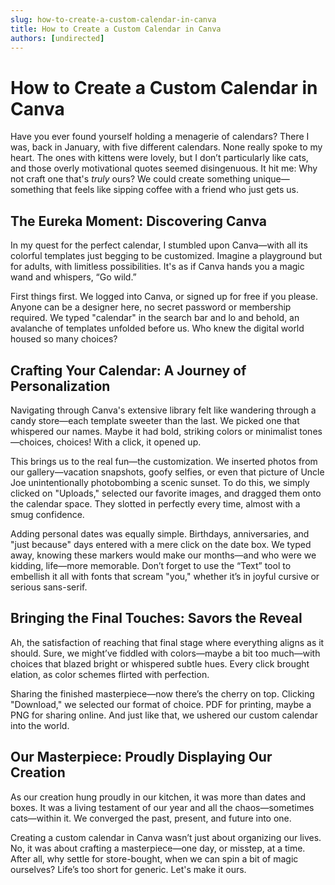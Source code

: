 ```yaml
---
slug: how-to-create-a-custom-calendar-in-canva
title: How to Create a Custom Calendar in Canva
authors: [undirected]
---
```


# How to Create a Custom Calendar in Canva

Have you ever found yourself holding a menagerie of calendars? There I was, back in January, with five different calendars. None really spoke to my heart. The ones with kittens were lovely, but I don’t particularly like cats, and those overly motivational quotes seemed disingenuous. It hit me: Why not craft one that's *truly* ours? We could create something unique—something that feels like sipping coffee with a friend who just gets us.

## The Eureka Moment: Discovering Canva

In my quest for the perfect calendar, I stumbled upon Canva—with all its colorful templates just begging to be customized. Imagine a playground but for adults, with limitless possibilities. It's as if Canva hands you a magic wand and whispers, “Go wild.”

First things first. We logged into Canva, or signed up for free if you please. Anyone can be a designer here, no secret password or membership required. We typed "calendar" in the search bar and lo and behold, an avalanche of templates unfolded before us. Who knew the digital world housed so many choices?

## Crafting Your Calendar: A Journey of Personalization

Navigating through Canva's extensive library felt like wandering through a candy store—each template sweeter than the last. We picked one that whispered our names. Maybe it had bold, striking colors or minimalist tones—choices, choices! With a click, it opened up.

This brings us to the real fun—the customization. We inserted photos from our gallery—vacation snapshots, goofy selfies, or even that picture of Uncle Joe unintentionally photobombing a scenic sunset. To do this, we simply clicked on "Uploads," selected our favorite images, and dragged them onto the calendar space. They slotted in perfectly every time, almost with a smug confidence.

Adding personal dates was equally simple. Birthdays, anniversaries, and "just because" days entered with a mere click on the date box. We typed away, knowing these markers would make our months—and who were we kidding, life—more memorable. Don’t forget to use the “Text” tool to embellish it all with fonts that scream "you," whether it’s in joyful cursive or serious sans-serif.

## Bringing the Final Touches: Savors the Reveal

Ah, the satisfaction of reaching that final stage where everything aligns as it should. Sure, we might’ve fiddled with colors—maybe a bit too much—with choices that blazed bright or whispered subtle hues. Every click brought elation, as color schemes flirted with perfection.

Sharing the finished masterpiece—now there’s the cherry on top. Clicking "Download," we selected our format of choice. PDF for printing, maybe a PNG for sharing online. And just like that, we ushered our custom calendar into the world.

## Our Masterpiece: Proudly Displaying Our Creation

As our creation hung proudly in our kitchen, it was more than dates and boxes. It was a living testament of our year and all the chaos—sometimes cats—within it. We converged the past, present, and future into one.

Creating a custom calendar in Canva wasn’t just about organizing our lives. No, it was about crafting a masterpiece—one day, or misstep, at a time. After all, why settle for store-bought, when we can spin a bit of magic ourselves? Life’s too short for generic. Let's make it ours.